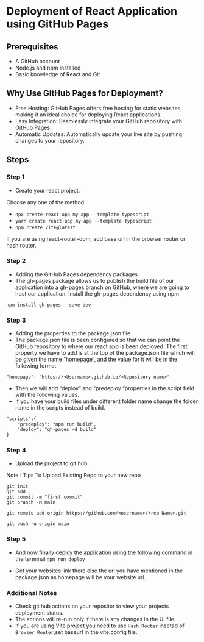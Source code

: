 # Deployment of React Application using GitHub Pages

## Prerequisites
- A GitHub account
- Node.js and npm installed
- Basic knowledge of React and Git

## Why Use GitHub Pages for Deployment?
- Free Hosting: GitHub Pages offers free hosting for static websites, making it an ideal choice for deploying React applications.
- Easy Integration: Seamlessly integrate your GitHub repository with GitHub Pages.
- Automatic Updates: Automatically update your live site by pushing changes to your repository.

## Steps
### Step 1
- Create your react project.
  
Choose any one of the method
- `npx create-react-app my-app --template typescript`
- `yarn create react-app my-app --template typescript`
- `npm create vite@latest`

If you are using react-router-dom, add base url in the browser router or hash router.

### Step 2
- Adding the GitHub Pages dependency packages
- The gh-pages package allows us to publish the build file of our application into a gh-pages branch on GitHub, where we are going to host our application. Install the gh-pages dependency using npm

`npm install gh-pages --save-dev`

### Step 3
- Adding the properties to the package.json file
- The package.json file is been configured so that we can point the GitHub repository to where our react app is been deployed. The first property we have to add is at the top of the package.json file which will be given the name “homepage“, and the value for it will be in the following format

`"homepage": "https://<Username>.github.io/<Repository-name>"`

- Then we will add “deploy” and “predeploy “properties in the script field with the following values.
- If you have your build files under different folder name change the folder name in the scripts instead of build.

```
"scripts":{
    "predeploy": "npm run build",
    "deploy": "gh-pages -d build" 
}   
```

### Step 4
- Upload the project to git hub.

Note : Tips To Upload Existing Repo to your new repo

```
git init
git add .
git commit -m "first commit"
git branch -M main
```

`git remote add origin https://github.com/<username>/<rep Name>.git`

`git push -u origin main`

### Step 5
- And now finally deploy the application using the following command in the terminal
`npm run deploy`

- Get your websites link there else the url you have mentioned in the package.json as homepage will be your website url.

### Additional Notes
- Check git hub actions on your repositor to view your projects deployment status.
- The actions will re-run only if there is any changes in the UI file.
- If you are using Vite project you need to use `Hash Router` insetad of `Browser Router`,set baseurl in the vite.config file.
